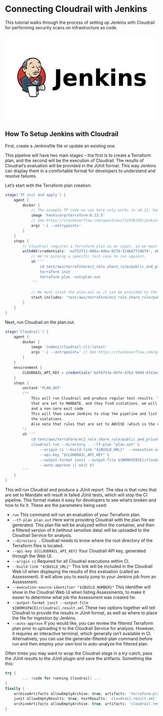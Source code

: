 # Connecting Cloudrail with Jenkins
This tutorial walks through the process of setting up Jenkins with Cloudrail for performing security scans on infrastructure as code.

![Jenkins logo](../_media/integrations/jenkins_logo.svg)

## How To Setup Jenkins with Cloudrail
First, create a Jenkinsfile file or update an existing one.

This pipeline will have two main stages – the first is to create a Terraform plan, and the second will be the execution of Cloudrail. The results of Cloudrail’s evaluation will be provided in the JUnit format. This way Jenkins can display them in a comfortable format for developers to understand and resolve failures.

Let’s start with the Terraform plan creation:

```groovy
stage('TF init and apply') {
    agent {
        docker {
            // The example TF code we use here only works in v0.13, however Cloudrail supports 0.14 as well.
            image 'hashicorp/terraform:0.13.5'
            // See https://stackoverflow.com/questions/52558150/jenkins-pipeline-docker-container-is-not-running
            args '-i --entrypoint='
        }
    }
    steps {
        // Cloudrail requires a Terraform plan as an input, so we must create a plan first.
        withAWS(credentials: 'ea752f11-606a-4dba-827d-524b6772d674', region: 'us-east-1'){
            // We're picking a specific test case to run against.
            sh '''
                cd test/aws/terraform/ec2_role_share_rule/public_and_private_ec2_same_role
                terraform init
                terraform plan -out=plan.out
            '''

            // We must stash the plan.out so it can be provided to the Cloudrail container
            stash includes: 'test/aws/terraform/ec2_role_share_rule/public_and_private_ec2_same_role/**', name: 'PLAN_OUT'
        }
    }
}
```

Next, run Cloudrail on the plan.out.


```groovy
stage('Cloudrail') {
    agent {
        docker {
            image 'indeni/cloudrail-cli:latest'
            args '-i --entrypoint=' // See https://stackoverflow.com/questions/52558150/jenkins-pipeline-docker-container-is-not-running
        }
    }
    environment {
        CLOUDRAIL_API_KEY = credentials('bdf6753e-05fe-47b2-9994-67e3ed4f2b9c')
    }
    steps {
        unstash 'PLAN_OUT'
        /**
            This will run Cloudrail and produce regular text results. The idea is that if there are any rules
            that are set to MANDATE, and they find violations, we will have "failed" tests in the textual output
            and a non-zero exit code.
            This will then cause Jenkins to stop the pipeline and list the failed results, allowing dev's to fix
            the violations.
            Also note that rules that are set to ADVISE (which is the default) will _not_ be included in the output by default.
        */
        sh '''
            cd test/aws/terraform/ec2_role_share_rule/public_and_private_ec2_same_role
            cloudrail run --directory . --tf-plan "plan.out" \
                --origin ci --build-link "${BUILD_URL}"  --execution-source-identifier "${BUILD_NUMBER}"  \
                --api-key "$CLOUDRAIL_API_KEY" \
                --output-format junit --output-file ${WORKSPACE}/cloudrail.result.xml \
                --auto-approve || exit $?
        '''
    }
}

```

This will run Cloudrail and produce a JUnit report. The idea is that rules that are set to Mandate will result in failed JUnit tests, which will stop the CI pipeline. This format makes it easy for developers to see what’s broken and how to fix it. These are the parameters being used:

- `run` This command will run an evaluation of your Terraform plan.
- `--tf-plan plan.out` Here we’re providing Cloudrail with the plan file we generated. This plan file will be analyzed within the container, and then a filtered version of it (without sensitive data) will be uploaded to the Cloudrail Service for analysis.
- `--directory .` Cloudrail needs to know where the root directory of the Terraform files is located.
- `--api-key ${CLOUDRAIL_API_KEY}` Your Cloudrail API key, generated through the Web UI.
- `--origin ci` Required for all Cloudrail executions within CI.
- `--build-link "${BUILD_URL}"` This link will be included in the Cloudrail Web UI when displaying the results of this evaluation (called an Assessment). It will allow you to easily jump to your Jenkins job from an Assessment.
- `--execution-source-identifier "${BUILD_NUMBER}"` This identifier will show in the Cloudrail Web UI when listing Assessments, to make it easier to determine what job the Assessment was created for.
- `--output-format junit --output-file ${WORKSPACE}/cloudrail.result.xml` These two options together will tell Cloudrail to provide the results in JUnit format, as well as where to place the file for ingestion by Jenkins.
- `--auto-approve` If you would like, you can review the filtered Terraform plan prior to uploading it to the Cloudrail Service for analysis. However, it requires an interactive terminal, which generally isn’t available in CI. Alternatively, you can use the generate-filtered-plan command before run and then employ your own tool to auto-analyze the filtered plan.

Often times you may want to wrap the Cloudrail stage in a try-catch, pass the JUnit results to the JUnit plugin and save the artifacts. Something like this:

```groovy
try {
        ... (code for running Cloudrail) ...
}
finally {
    archiveArtifacts allowEmptyArchive: true, artifacts: 'terraform.plan'
    junit allowEmptyResults: true, testResults: 'cloudrail.result.xml'
    archiveArtifacts allowEmptyArchive: true, artifacts: 'cloudrail.result.xml'
}
```